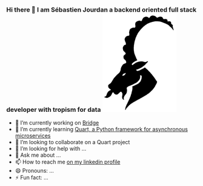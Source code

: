 ### Hi there 👋 I am Sébastien Jourdan a backend oriented full stack developer with tropism for data ![logo](https://github.com/sebajou/sebajou/blob/main/img/bouquetin_alpha2.png)

<!--[Cover](https://github.com/sebajou/sebajou/blob/main/img/seb_j_profile.jpg)-->

- 🔭 I’m currently working on [Bridge](https://www.linkedin.com/company/leadformance/mycompany/)
- 🌱 I’m currently learning [Quart, a Python framework for asynchronous microservices](https://pgjones.gitlab.io/quart/)
- 👯 I’m looking to collaborate on a Quart project
- 🤔 I’m looking for help with ...
- 💬 Ask me about ...
- 📫 How to reach me [on my linkedin profile](https://www.linkedin.com/in/s%C3%A9bastien-jourdan-2ba79860/)
- 😄 Pronouns: ...
- ⚡ Fun fact: ...
